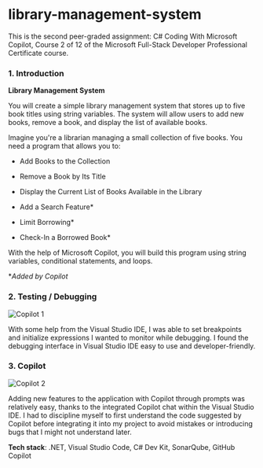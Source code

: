 # library-management-system

This is the second peer-graded assignment: C# Coding With Microsoft Copilot, Course 2 of 12 of the Microsoft Full-Stack Developer Professional Certificate course.

### 1. Introduction  

**Library Management System**  

You will create a simple library management system that stores up to five book titles using string variables. The system will allow users to add new books, remove a book, and display the list of available books.

Imagine you're a librarian managing a small collection of five books. You need a program that allows you to:

- Add Books to the Collection

- Remove a Book by Its Title

- Display the Current List of Books Available in the Library

- Add a Search Feature*

- Limit Borrowing*

- Check-In a Borrowed Book*

With the help of Microsoft Copilot, you will build this program using string variables, conditional statements, and loops.  

**Added by Copilot*

### 2. Testing / Debugging

![Copilot 1](https://github.com/user-attachments/assets/ca04edfa-9536-4363-a767-58ceae3211ed)

With some help from the Visual Studio IDE, I was able to set breakpoints and initialize expressions I wanted to monitor while debugging. I found the debugging interface in Visual Studio IDE easy to use and developer-friendly.

### 3. Copilot

![Copilot 2](https://github.com/user-attachments/assets/fb355d77-b977-424c-99ce-9c1b40e3b9d7)

Adding new features to the application with Copilot through prompts was relatively easy, thanks to the integrated Copilot chat within the Visual Studio IDE. I had to discipline myself to first understand the code suggested by Copilot before integrating it into my project to avoid mistakes or introducing bugs that I might not understand later.

**Tech stack**: .NET, Visual Studio Code, C# Dev Kit, SonarQube, GitHub Copilot
